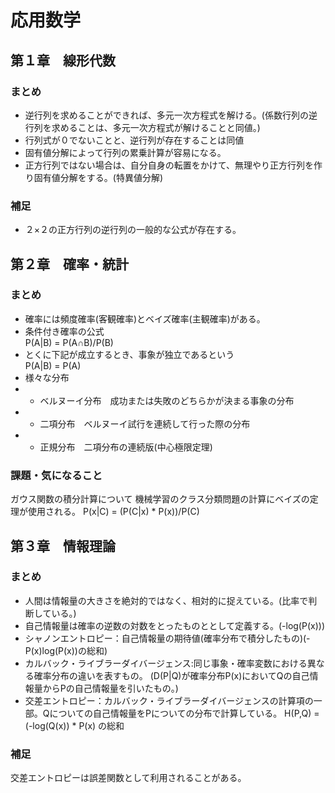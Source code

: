 # 応用数学
## 第１章　線形代数
### まとめ
- 逆行列を求めることができれば、多元一次方程式を解ける。(係数行列の逆行列を求めることは、多元一次方程式が解けることと同値。)
- 行列式が０でないことと、逆行列が存在することは同値
- 固有値分解によって行列の累乗計算が容易になる。
- 正方行列ではない場合は、自分自身の転置をかけて、無理やり正方行列を作り固有値分解をする。(特異値分解)

### 補足
- ２×２の正方行列の逆行列の一般的な公式が存在する。

## 第２章　確率・統計
### まとめ
- 確率には頻度確率(客観確率)とベイズ確率(主観確率)がある。
- 条件付き確率の公式  
P(A|B) = P(A∩B)/P(B)
- とくに下記が成立するとき、事象が独立であるという  
P(A|B) = P(A)
- 様々な分布
- - ベルヌーイ分布　成功または失敗のどちらかが決まる事象の分布
- - 二項分布　ベルヌーイ試行を連続して行った際の分布
- - 正規分布　二項分布の連続版(中心極限定理)
### 課題・気になること
ガウス関数の積分計算について
機械学習のクラス分類問題の計算にベイズの定理が使用される。
P(x|C) = (P(C|x) * P(x))/P(C)
## 第３章　情報理論
### まとめ
- 人間は情報量の大きさを絶対的ではなく、相対的に捉えている。(比率で判断している。)
- 自己情報量は確率の逆数の対数をとったものととして定義する。(-log(P(x)))
- シャノンエントロピー：自己情報量の期待値(確率分布で積分したもの)(-P(x)log(P(x))の総和)
- カルバック・ライブラーダイバージェンス:同じ事象・確率変数における異なる確率分布の違いを表すもの。
(D(P|Q)が確率分布P(x)においてQの自己情報量からPの自己情報量を引いたもの。)
- 交差エントロピー：カルバック・ライブラーダイバージェンスの計算項の一部。Qについての自己情報量をPについての分布で計算している。
H(P,Q) = (-log(Q(x)) * P(x) の総和
### 補足
交差エントロピーは誤差関数として利用されることがある。

